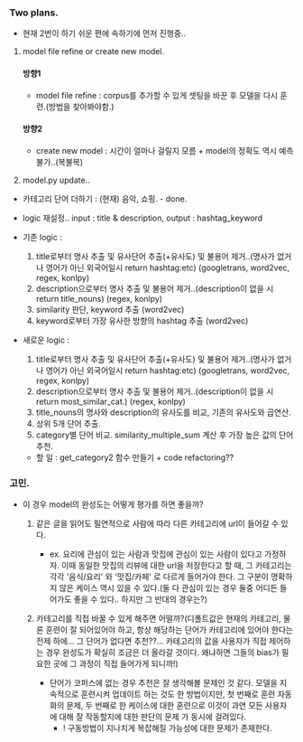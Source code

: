 ### Two plans.

-   현재 2번이 하기 쉬운 편에 속하기에 먼저 진행중..

1. model file refine or create new model.

    #### 방향1

    - model file refine : corpus를 추가할 수 있게 셋팅을 바꾼 후 모델을 다시 훈련.(방법을 찾아봐야함.)

    #### 방향2

    - create new model : 시간이 얼마나 걸릴지 모름 + model의 정확도 역시 예측 불가..(복불복)

2. model.py update..

-   카테고리 단어 더하기 : (현재) 음악, 쇼핑. - done.
-   logic 재설정.. input : title & description, output : hashtag_keyword

-   기존 logic :

    1. title로부터 명사 추출 및 유사단어 추출(+유사도) 및 불용어 제거..(명사가 없거나 영어가 아닌 외국어일시 return hashtag:etc)
       (googletrans, word2vec, regex, konlpy)
    2. description으로부터 명사 추출 및 불용어 제거..(description이 없을 시 return title_nouns) (regex, konlpy)
    3. similarity 판단, keyword 추출 (word2vec)
    4. keyword로부터 가장 유사한 방향의 hashtag 추출 (word2vec)

-   새로운 logic :

    1. title로부터 명사 추출 및 유사단어 추출(+유사도) 및 불용어 제거..(명사가 없거나 영어가 아닌 외국어일시 return hashtag:etc)
       (googletrans, word2vec, regex, konlpy)
    2. description으로부터 명사 추출 및 불용어 제거..(description이 없을 시 return most_similar_cat.) (regex, konlpy)
    3. title_nouns의 명사와 description의 유사도를 비교, 기존의 유사도와 곱연산.
    4. 상위 5개 단어 추출.
    5. category별 단어 비교. similarity_multiple_sum 계산 후 가장 높은 값의 단어 추천.

    -   할 일 : get_category2 함수 만들기 + code refactoring??

### 고민.

-   이 경우 model의 완성도는 어떻게 평가를 하면 좋을까?

    1. 같은 글을 읽어도 필연적으로 사람에 따라 다른 카테고리에 url이 들어갈 수 있다.

        - ex. 요리에 관심이 있는 사람과 맛집에 관심이 있는 사람이 있다고 가정하자. 이때 동일한 맛집의 리뷰에 대한 url을 저장한다고 할 때, 그 카테고리는 각각 '음식/요리' 와 '맛집/카페' 로 다르게 들어가야 한다. 그 구분이 명확하지 않은 케이스 역시 있을 수 있다.(둘 다 관심이 있는 경우 둘중 어디든 들어가도 좋을 수 있다.. 하지만 그 반대의 경우는?)

    2. 카테고리를 직접 바꿀 수 있게 해주면 어떨까?(디폴트값은 현재의 카테고리, 물론 훈련이 잘 되어있어야 하고, 항상 해당하는 단어가 카테고리에 있어야 한다는 전제 하에... 그 단어가 없다면 추천??... 카테고리의 값을 사용자가 직접 제어하는 경우 완성도가 확실히 조금은 더 올라갈 것이다. 왜냐하면 그들의 bias가 필요한 곳에 그 과정이 직접 들어가게 되니까!)
        - 단어가 코퍼스에 없는 경우 추천은 잘 생각해볼 문제인 것 같다. 모델을 지속적으로 훈련시켜 업데이트 하는 것도 한 방법이지만,
          첫 번째로 훈련 자동화의 문제,
          두 번째로 한 케이스에 대한 훈련으로 이것이 과연 모든 사용자에 대해 잘 작동할지에 대한 판단의 문제
          가 동시에 걸려있다.
            - ! 구동방법이 지나치게 복잡해질 가능성에 대한 문제가 존재한다.
